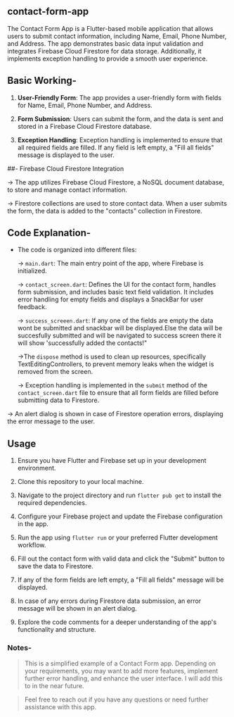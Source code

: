 ## contact-form-app

The Contact Form App is a Flutter-based mobile application that allows users to submit contact information, including Name, Email, Phone Number, and Address. The app demonstrates basic data input validation and integrates Firebase Cloud Firestore for data storage. Additionally, it implements exception handling to provide a smooth user experience.

## Basic Working-

1. **User-Friendly Form**: The app provides a user-friendly form with fields for Name, Email, Phone Number, and Address.

2. **Form Submission**: Users can submit the form, and the data is sent and stored in a Firebase Cloud Firestore database.

3. **Exception Handling**: Exception handling is implemented to ensure that all required fields are filled. If any field is left empty, a "Fill all fields" message is displayed to the user.

 ##- Firebase Cloud Firestore Integration

-> The app utilizes Firebase Cloud Firestore, a NoSQL document database, to store and manage contact information.

-> Firestore collections are used to store contact data. When a user submits the form, the data is added to the "contacts" collection in Firestore.

## Code Explanation-

- The code is organized into different files:

    -> `main.dart`: The main entry point of the app, where Firebase is initialized.

    -> `contact_screen.dart`: Defines the UI for the contact form, handles form submission, and includes basic text field validation. It includes error handling for 
    empty fields and displays a SnackBar for user feedback.

    -> `success_screeen.dart`: If any one of the fields are empty the data wont be submitted and snackbar will be displayed.Else the data will be succesfully 
   submitted and will be navigated to success screen there it will show 'successfully added the contacts!"

    
    ->The `dispose` method is used to clean up resources, specifically TextEditingControllers, to prevent memory leaks when the widget is removed from the screen.

  -> Exception handling is implemented in the `submit` method of the `contact_screen.dart` file to ensure that all form fields are filled before submitting 
   data to Firestore.

-> An alert dialog is shown in case of Firestore operation errors, displaying the error message to the user.

## Usage

1. Ensure you have Flutter and Firebase set up in your development environment.

2. Clone this repository to your local machine.

3. Navigate to the project directory and run `flutter pub get` to install the required dependencies.

4. Configure your Firebase project and update the Firebase configuration in the app.

5. Run the app using `flutter run` or your preferred Flutter development workflow.

6. Fill out the contact form with valid data and click the "Submit" button to save the data to Firestore.

7. If any of the form fields are left empty, a "Fill all fields" message will be displayed.

8. In case of any errors during Firestore data submission, an error message will be shown in an alert dialog.

9. Explore the code comments for a deeper understanding of the app's functionality and structure.

### Notes-

> This is a simplified example of a Contact Form app. Depending on your requirements, you may want to add more features, implement further error handling, and enhance the user interface. I will add this to in the near future.

> Feel free to reach out if you have any questions or need further assistance with this app.
